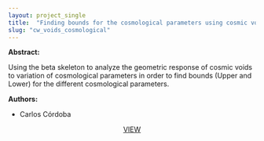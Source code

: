 ```yaml
---
layout: project_single
title:  "Finding bounds for the cosmological parameters using cosmic voids"
slug: "cw_voids_cosmological"
---
```

**Abstract:**

Using the beta skeleton to analyze the geometric response of cosmic voids to variation of cosmological parameters in order to find bounds (Upper and Lower) for the different cosmological parameters.

**Authors:**

* Carlos Córdoba

<center>
  <a href="https://github.com/CharlesCo12/VoidPaper">VIEW</a>
</center>
